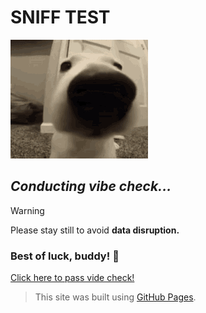 # **SNIFF TEST**

![Dog close-up](gif/dog.gif)
## *Conducting vibe check...*
> [!WARNING]
> Please stay still to avoid **data disruption.**

### Best of luck, buddy! :dog:

[Click here to pass vide check!](happydog.md)

> This site was built using [GitHub Pages](https://pages.github.com/).
